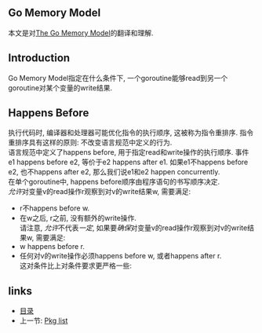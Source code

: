 Go Memory Model
----

本文是对[The Go Memory Model](http://golang.org/ref/mem)的翻译和理解.

Introduction
----
Go Memory Model指定在什么条件下, 一个goroutine能够read到另一个goroutine对某个变量的write结果.

Happens Before
----
执行代码时, 编译器和处理器可能优化指令的执行顺序, 这被称为指令重排序. 指令重排序具有这样的原则: 不改变语言规范中定义的行为.  
语言规范中定义了happens before, 用于指定read和write操作的执行顺序. 事件e1 happens before e2, 等价于e2 happens after e1. 如果e1不happens before e2, 也不happens after e2, 那么我们说e1和e2 happen concurrently.  
在单个goroutine中, happens before顺序由程序语句的书写顺序决定.  
*允许*对变量v的read操作r观察到对v的write结果w, 需要满足:
- r不happens before w.
- 在w之后, r之前, 没有额外的write操作.  
请注意, *允许*不代表*一定*, 如果要*确保*对变量v的read操作r观察到对v的write结果w, 需要满足:
- w happens before r.
- 任何对v的write操作必须happens before w, 或者happens after r.  
这对条件比上对条件要求更严格一些: 












links
-----
+ [目录](../golang)
+ 上一节: [Pkg list](Pkg-list.md)
